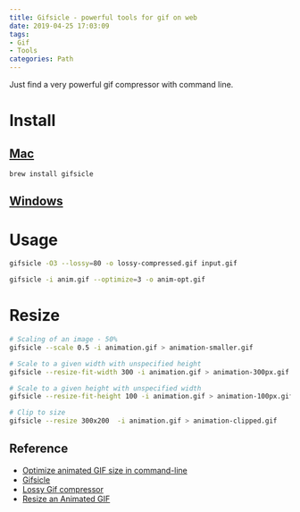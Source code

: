 ```yaml
---
title: Gifsicle - powerful tools for gif on web
date: 2019-04-25 17:03:09
tags:
- Gif
- Tools
categories: Path
---
```

Just find a very powerful gif compressor with command line.

# Install
## [Mac](http://macappstore.org/gifsicle/)
`brew install gifsicle`

## [Windows](https://eternallybored.org/misc/gifsicle/)

# Usage
``` bash
gifsicle -O3 --lossy=80 -o lossy-compressed.gif input.gif

gifsicle -i anim.gif --optimize=3 -o anim-opt.gif
```

# Resize
``` bash
# Scaling of an image - 50%
gifsicle --scale 0.5 -i animation.gif > animation-smaller.gif

# Scale to a given width with unspecified height
gifsicle --resize-fit-width 300 -i animation.gif > animation-300px.gif

# Scale to a given height with unspecified width
gifsicle --resize-fit-height 100 -i animation.gif > animation-100px.gif

# Clip to size
gifsicle --resize 300x200  -i animation.gif > animation-clipped.gif
```

## Reference
- [Optimize animated GIF size in command-line](https://superuser.com/questions/1107200/optimize-animated-gif-size-in-command-line)
- [Gifsicle](https://www.lcdf.org/gifsicle/)
- [Lossy Gif compressor](https://kornel.ski/lossygif)
- [Resize an Animated GIF](https://davidwalsh.name/resize-animated-gif)